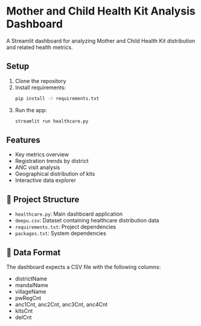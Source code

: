 # Mother and Child Health Kit Analysis Dashboard

A Streamlit dashboard for analyzing Mother and Child Health Kit distribution and related health metrics.

## Setup
1. Clone the repository
2. Install requirements:
   ```bash
   pip install -r requirements.txt
   ```
3. Run the app:
   ```bash
   streamlit run healthcare.py
   ```

## Features
- Key metrics overview
- Registration trends by district
- ANC visit analysis
- Geographical distribution of kits
- Interactive data explorer

## 📁 Project Structure
- `healthcare.py`: Main dashboard application
- `deepu.csv`: Dataset containing healthcare distribution data
- `requirements.txt`: Project dependencies
- `packages.txt`: System dependencies

## 📝 Data Format
The dashboard expects a CSV file with the following columns:
- districtName
- mandalName
- villageName
- pwRegCnt
- anc1Cnt, anc2Cnt, anc3Cnt, anc4Cnt
- kitsCnt
- delCnt 
